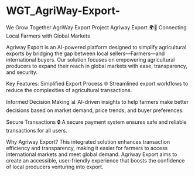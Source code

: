 # WGT_AgriWay-Export-
We Grow Together AgriWay Export Project
Agriway Export 🌍🚜
Connecting Local Farmers with Global Markets

Agriway Export is an AI-powered platform designed to simplify agricultural exports by bridging the gap between local sellers—Farmers—and international buyers. Our solution focuses on empowering agricultural producers to expand their reach in global markets with ease, transparency, and security.

Key Features:
Simplified Export Process 🌐
Streamlined export workflows to reduce the complexities of agricultural transactions.

Informed Decision Making 📊
AI-driven insights to help farmers make better decisions based on market demand, price trends, and buyer preferences.

Secure Transactions 🔒
A secure payment system ensures safe and reliable transactions for all users.

Why Agriway Export?
This integrated solution enhances transaction efficiency and transparency, making it easier for farmers to access international markets and meet global demand. Agriway Export aims to create an accessible, user-friendly experience that boosts the confidence of local producers venturing into export.
